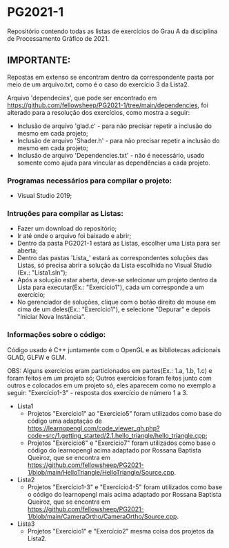 # PG2021-1
Repositório contendo todas as listas de exercícios do Grau A da disciplina de Processamento Gráfico de 2021.

## IMPORTANTE:
Repostas em extenso se encontram dentro da correspondente pasta por meio de um arquivo.txt, como é o caso do exercício 3 da Lista2.

Arquivo 'dependecies', que pode ser encontrado em https://github.com/fellowsheep/PG2021-1/tree/main/dependencies, foi alterado para a resolução dos exercícios, como mostra a seguir:
* Inclusão de arquivo 'glad.c' - para não precisar repetir a inclusão do mesmo em cada projeto;
* Inclusão de arquivo 'Shader.h' - para não precisar repetir a inclusão do mesmo em cada projeto;
* Inclusão de arquivo 'Dependencies.txt' - não é necessário, usado somente como ajuda para vincular as dependências a cada projeto.

### Programas necessários para compilar o projeto:
- Visual Studio 2019;

### Intruções para compilar as Listas:
- Fazer um download do repositório;
- Ir até onde o arquivo foi baixado e abrir;
- Dentro da pasta PG2021-1 estará as Listas, escolher uma Lista para ser aberta;
- Dentro das pastas 'Lista_' estará as correspondentes soluções das Listas, só precisa abrir a solução da Lista escolhida no Visual Studio (Ex.: "Lista1.sln");
- Após a solução estar aberta, deve-se selecionar um projeto dentro da Lista para executar(Ex.: "Exercício1"), cada um corresponde a um exercício;
- No gerenciador de soluções, clique com o botão direito do mouse em cima de um deles(Ex.: "Exercício1"), e selecione "Depurar" e depois "Iniciar Nova Instância".

### Informações sobre o código:
Código usado é C++ juntamente com o OpenGL e as bibliotecas adicionais GLAD, GLFW e GLM.

OBS: Alguns exercícios eram particionados em partes(Ex.: 1.a, 1.b, 1.c) e foram feitos em um projeto só;
Outros exercícios foram feitos junto com outros e colocados em um projeto só, eles aparecem como no exemplo a seguir: "Exercício1-3" - resposta dos exercício de número 1 a 3.

* Lista1
  - Projetos "Exercício1" ao "Exercício5" foram utilizados como base do código uma adaptação de https://learnopengl.com/code_viewer_gh.php?code=src/1.getting_started/2.1.hello_triangle/hello_triangle.cpp;
  - Projetos "Exercício6" e "Exercício7" foram utilizados como base o código do learnopengl acima adaptado por Rossana Baptista Queiroz, que se encontra em https://github.com/fellowsheep/PG2021-1/blob/main/HelloTriangle/HelloTriangle/Source.cpp.
* Lista2
  - Projetos "Exercício1-3" e "Exercício4-5" foram utilizados como base o código do learnopengl mais acima adaptado por Rossana Baptista Queiroz, que se encontra em https://github.com/fellowsheep/PG2021-1/blob/main/CameraOrtho/CameraOrtho/Source.cpp.
* Lista3
  - Projetos "Exercício1" e "Exercício2" mesma coisa dos projetos da Lista2.
